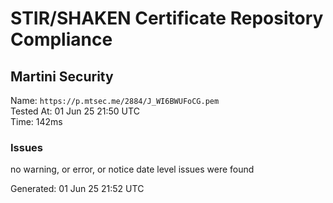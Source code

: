 # STIR/SHAKEN Certificate Repository Compliance

## Martini Security

Name: `https://p.mtsec.me/2884/J_WI6BWUFoCG.pem`\
Tested At: 01 Jun 25 21:50 UTC\
Time: 142ms

### Issues

no warning, or error, or notice date level issues were found

Generated: 01 Jun 25 21:52 UTC